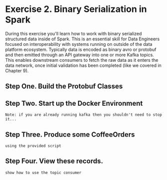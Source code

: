 # Exercise 2. Binary Serialization in Spark
During this exercise you'll learn how to work with binary serialized structured data inside of Spark. This is an essential skill for Data Engineers focused on interoperability with systems running on outside of the data platform ecosystem. Typically data is encoded as binary avro or protobuf and then emitted through an API gateway into one or more Kafka topics. This enables downstream consumers to fetch the raw data as it enters the data network, once initial validation has been completed (like we covered in Chapter 9).

## Step One. Build the Protobuf Classes

## Step Two. Start up the Docker Environment
`Note: if you are already running kafka then you shouldn't need to stop it...`

## Step Three. Produce some CoffeeOrders
`using the provided script`

## Step Four. View these records.
`show how to use the topic consumer`

